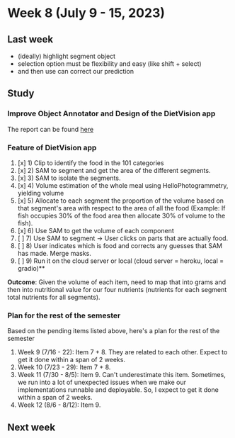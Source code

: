 # Week 8 (July 9 - 15, 2023)

## Last week

- (ideally) highlight segment object
- selection option must be flexibility and easy (like shift + select)
- and then use can correct our prediction

## Study

### Improve Object Annotator and Design of the DietVision app

The report can be found [here](./report/week8_report.md)

### Feature of DietVision app 

1. [x] 1) Clip to identify the food in the 101 categories
1. [x] 2) SAM to segment and get the area of the different segments.
1. [x] 3) SAM to isolate the segments.
1. [x] 4) Volume estimation of the whole meal using HelloPhotogrammetry, yielding volume
1. [x] 5) Allocate to each segment the proportion of the volume based on that segment's area with respect to the area of all the food (Example: If fish occupies 30% of the food area then allocate 30% of volume to the fish).
1. [x] 6) Use SAM to get the volume of each component
1. [ ] 7) Use SAM to segment -> User clicks on parts that are actually food.
1. [ ] 8) User indicates which is food and corrects any guesses that SAM has made. Merge masks.
1. [ ] 9) Run it on the cloud server or local (cloud server = heroku, local = gradio)**

**Outcome**: Given the volume of each item, need to map that into grams and then into nutritional value for our four nutrients (nutrients for each segment total nutrients for all segments).

### Plan for the rest of the semester

Based on the pending items listed above, here's a plan for the rest of the semester

1. Week 9 (7/16 - 22): Item 7 + 8. They are related to each other. Expect to get it done within a span of 2 weeks.
2. Week 10 (7/23 - 29): Item 7 + 8. 
3. Week 11 (7/30 - 8/5): Item 9. Can't underestimate this item. Sometimes, we run into a lot of unexpected issues when we make our implementations runnable and deployable. So, I expect to get it done within a span of 2 weeks. 
4. Week 12 (8/6 - 8/12): Item 9.

## Next week
